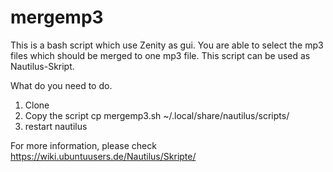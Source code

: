 # mergemp3
This is a bash script which use Zenity as gui. You are able to select the mp3 files which should be merged to one mp3 file.
This script can be used as Nautilus-Skript. 

What do you need to do.

1. Clone
2. Copy the script 
    cp mergemp3.sh ~/.local/share/nautilus/scripts/ 
3. restart nautilus 

For more information, please check https://wiki.ubuntuusers.de/Nautilus/Skripte/

